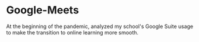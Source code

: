 # Google-Meets
At the beginning of the pandemic, analyzed my school's Google Suite usage to make the transition to online learning more smooth.
